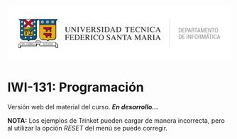 ![DI-UTFSM](./images/di-utfsm.png "DI-UTFSM")

# IWI-131: Programación

Versión web del material del curso. ***En desarrollo...***

**NOTA:** Los ejemplos de Trinket pueden cargar de manera incorrecta, pero al utilizar la opción *RESET* del menú se puede corregir.